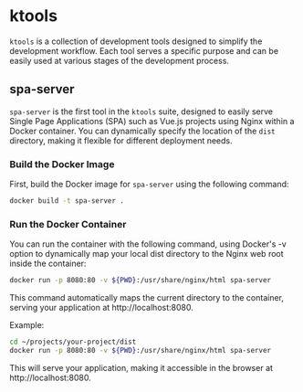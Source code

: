 # ktools

`ktools` is a collection of development tools designed to simplify the development workflow. Each tool serves a specific purpose and can be easily used at various stages of the development process.

## spa-server

`spa-server` is the first tool in the `ktools` suite, designed to easily serve Single Page Applications (SPA) such as Vue.js projects using Nginx within a Docker container. You can dynamically specify the location of the `dist` directory, making it flexible for different deployment needs.

### Build the Docker Image

First, build the Docker image for `spa-server` using the following command:

```bash
docker build -t spa-server .
```

### Run the Docker Container

You can run the container with the following command, using Docker's -v option to dynamically map your local dist directory to the Nginx web root inside the container:

```bash
docker run -p 8080:80 -v ${PWD}:/usr/share/nginx/html spa-server
```

This command automatically maps the current directory to the container, serving your application at http://localhost:8080.

Example:

```bash
cd ~/projects/your-project/dist
docker run -p 8080:80 -v ${PWD}:/usr/share/nginx/html spa-server
```

This will serve your application, making it accessible in the browser at http://localhost:8080.

